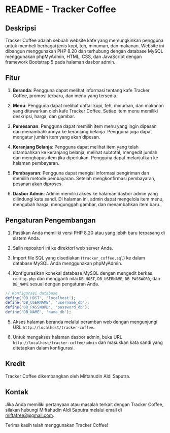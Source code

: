 # README - Tracker Coffee

## Deskripsi

Tracker Coffee adalah sebuah website kafe yang memungkinkan pengguna untuk membeli berbagai jenis kopi, teh, minuman, dan makanan. Website ini dibangun menggunakan PHP 8.20 dan terhubung dengan database MySQL menggunakan phpMyAdmin, HTML, CSS, dan JavaScript dengan framework Bootstrap 5 pada halaman dasbor admin.

## Fitur

1. **Beranda**: Pengguna dapat melihat informasi tentang kafe Tracker Coffee, promosi terbaru, dan menu yang tersedia.

2. **Menu**: Pengguna dapat melihat daftar kopi, teh, minuman, dan makanan yang ditawarkan oleh kafe Tracker Coffee. Setiap item menu memiliki deskripsi, harga, dan gambar.

3. **Pemesanan**: Pengguna dapat memilih item menu yang ingin dipesan dan menambahkannya ke keranjang belanja. Pengguna juga dapat mengatur jumlah item yang akan dipesan.

4. **Keranjang Belanja**: Pengguna dapat melihat item yang telah ditambahkan ke keranjang belanja, melihat subtotal, mengedit jumlah dan menghapus item jika diperlukan. Pengguna dapat melanjutkan ke halaman pembayaran.

5. **Pembayaran**: Pengguna dapat mengisi informasi pengiriman dan memilih metode pembayaran. Setelah mengkonfirmasi pembayaran, pesanan akan diproses.

6. **Dasbor Admin**: Admin memiliki akses ke halaman dasbor admin yang dilindungi kata sandi. Di halaman ini, admin dapat mengelola item menu, mengubah harga, mengunggah gambar, dan menambahkan item baru.

## Pengaturan Pengembangan

1. Pastikan Anda memiliki versi PHP 8.20 atau yang lebih baru terpasang di sistem Anda.

2. Salin repositori ini ke direktori web server Anda.

3. Import file SQL yang disediakan (`tracker_coffee.sql`) ke dalam database MySQL Anda menggunakan phpMyAdmin.

4. Konfigurasikan koneksi database MySQL dengan mengedit berkas `config.php` dan mengganti nilai `DB_HOST`, `DB_USERNAME`, `DB_PASSWORD`, dan `DB_NAME` sesuai dengan pengaturan Anda.

```php
// Konfigurasi database
define('DB_HOST', 'localhost');
define('DB_USERNAME', 'username_db');
define('DB_PASSWORD', 'password_db');
define('DB_NAME', 'nama_db');
```

5. Akses halaman beranda melalui peramban web dengan mengunjungi URL `http://localhost/tracker-coffee`.

6. Untuk mengakses halaman dasbor admin, buka URL `http://localhost/tracker-coffee/admin` dan masukkan kata sandi yang ditetapkan dalam konfigurasi.

## Kredit

Tracker Coffee dikembangkan oleh Miftahudin Aldi Saputra.

## Kontak

Jika Anda memiliki pertanyaan atau masalah terkait dengan Tracker Coffee, silakan hubungi Miftahudin Aldi Saputra melalui email di miftafree3@gmail.com.

Terima kasih telah menggunakan Tracker Coffee!
